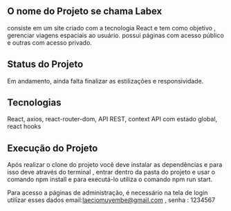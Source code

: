 ## O nome do Projeto se chama Labex
consiste em um site criado com a tecnologia React  e tem como objetivo , gerenciar viagens espaciais ao usuário.
possui páginas com acesso público  e outras com acesso privado.

## Status do Projeto
Em andamento, ainda falta finalizar as estilizações e responsividade.

## Tecnologias
 React,
 axios,
 react-router-dom,
 API REST,
 context API com estado global,
 react hooks
 

## Execução do Projeto

Após realizar o clone do projeto você deve instalar as dependências e para isso deve através do terminal , entrar dentro 
da pasta do projeto e usar o comando npm install  e para executá-lo utiliza o comando npm run start.

Para acesso a páginas de administração, é necessário na tela de login utilizar esses dados email:laeciomuyembe@gmail.com  , senha : 1234567





